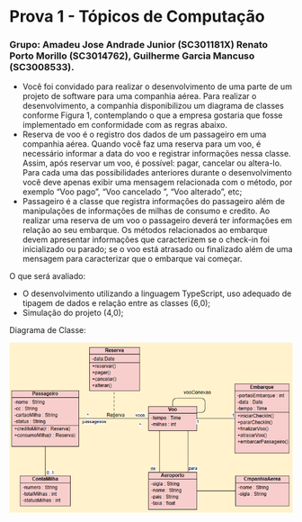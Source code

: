 # Prova 1 - Tópicos de Computação

### Grupo: Amadeu Jose Andrade Junior (SC301181X) Renato Porto Morillo (SC3014762), Guilherme Garcia Mancuso (SC3008533).


- Você foi convidado para realizar o desenvolvimento de uma parte de um projeto de software para uma companhia aérea. Para realizar o desenvolvimento, a companhia disponibilizou um diagrama de classes conforme Figura 1, contemplando o que a empresa gostaria que fosse implementado em conformidade com as regras abaixo.
- Reserva de voo é o registro dos dados de um passageiro em uma companhia aérea. Quando você faz uma reserva para um voo, é necessário informar a data do voo e registrar informações nessa classe. Assim, após reservar um voo, é possível: pagar, cancelar ou altera-lo. Para cada uma das possibilidades anteriores durante o desenvolvimento você deve apenas exibir uma mensagem relacionada com o método, por exemplo “Voo pago”, “Voo cancelado ”, “Voo alterado”, etc;
- Passageiro é a classe que registra informações do passageiro além de manipulações de informações de milhas de consumo e credito. Ao realizar uma reserva de um voo o passageiro deverá ter informações em relação ao seu embarque.  Os métodos relacionados ao embarque devem apresentar informações que caracterizem se o check-in foi inicializado ou parado; se o voo está atrasado ou finalizado além de uma mensagem para caracterizar que o embarque vai começar.

O que será avaliado:
- O desenvolvimento utilizando a linguagem TypeScript, uso adequado de tipagem de dados e relação entre as classes (6,0);
- Simulação do projeto (4,0);

Diagrama de Classe:

<img src="diagrama_de_classe.png">


